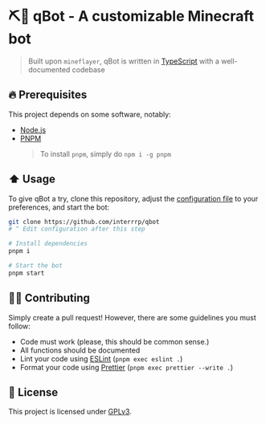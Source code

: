 # ⛏️🤖 qBot - A customizable Minecraft bot

> Built upon `mineflayer`, qBot is written in
> [TypeScript](https://www.typescriptlang.org/) with a well-documented codebase

## 🔥 Prerequisites

This project depends on some software, notably:

- [Node.js](https://nodejs.org)
- [PNPM](https://pnpm.io/)
  > To install `pnpm`, simply do `npm i -g pnpm`

## ⬆️ Usage

To give qBot a try, clone this repository, adjust the
[configuration file](qbot.config.json) to your preferences, and start the bot:

```sh
git clone https://github.com/interrrp/qbot
# ^ Edit configuration after this step

# Install dependencies
pnpm i

# Start the bot
pnpm start
```

## 🧑‍💻 Contributing

Simply create a pull request! However, there are some guidelines you must
follow:

- Code must work (please, this should be common sense.)
- All functions should be documented
- Lint your code using [ESLint](https://eslint.org) (`pnpm exec eslint .`)
- Format your code using [Prettier](https://prettier.io/) (`pnpm exec prettier --write .`)

## 🔑 License

This project is licensed under [GPLv3](https://www.gnu.org/licenses/gpl-3.0.en.html).

